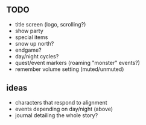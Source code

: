 ## TODO
* title screen (logo, scrolling?)
* show party
* special items
* snow up north?
* endgame?
* day/night cycles?
* quest/event markers (roaming "monster" events?)
* remember volume setting (muted/unmuted)

## ideas
* characters that respond to alignment
* events depending on day/night (above)
* journal detailing the whole story?
